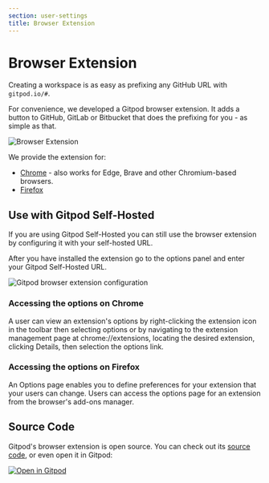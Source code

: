 ```yaml
---
section: user-settings
title: Browser Extension
---
```


<script context="module">
  export const prerender = true;
</script>

# Browser Extension

Creating a workspace is as easy as prefixing any GitHub URL with `gitpod.io/#`.

For convenience, we developed a Gitpod browser extension. It adds a button to GitHub, GitLab or Bitbucket that does the
prefixing for you - as simple as that.

![Browser Extension](../../../static/images/docs/browser-extension-lense.webp)

We provide the extension for:

- [Chrome](https://chrome.google.com/webstore/detail/gitpod-online-ide/dodmmooeoklaejobgleioelladacbeki) - also works for Edge, Brave and other Chromium-based browsers.
- [Firefox](https://addons.mozilla.org/firefox/addon/gitpod/)

## Use with Gitpod Self-Hosted

If you are using Gitpod Self-Hosted you can still use the browser extension by configuring it with your self-hosted URL.

After you have installed the extension go to the options panel and enter your Gitpod Self-Hosted URL.

<img class="shadow-medium w-full rounded-xl max-w-3xl mt-x-small" alt="Gitpod browser extension configuration" src="/images/docs/beta/integrations/browser-extension-options.webp">

### Accessing the options on Chrome

A user can view an extension's options by right-clicking the extension icon in the toolbar then selecting options or by navigating to the extension management page at chrome://extensions, locating the desired extension, clicking Details, then selection the options link.

### Accessing the options on Firefox

An Options page enables you to define preferences for your extension that your users can change. Users can access the options page for an extension from the browser's add-ons manager.

## Source Code

Gitpod's browser extension is open source. You can check out its [source code](https://github.com/gitpod-io/browser-extension), or even open it in Gitpod:

[![Open in Gitpod](https://gitpod.io/button/open-in-gitpod.svg)](https://gitpod.io/#https://github.com/gitpod-io/browser-extension)
